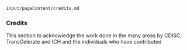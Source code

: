 `input/pageContent/credits.md`

### Credits

This section to acknowledge the work done in the many areas by CDISC, TransCelerate and ICH and the individuals who have contributed